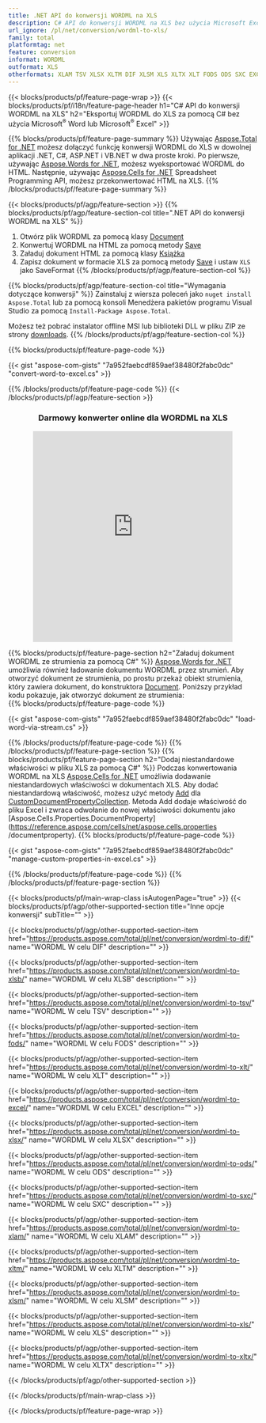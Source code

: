 ```yaml
---
title: .NET API do konwersji WORDML na XLS
description: C# API do konwersji WORDML na XLS bez użycia Microsoft Excel lub Adobe Reader
url_ignore: /pl/net/conversion/wordml-to-xls/
family: total
platformtag: net
feature: conversion
informat: WORDML
outformat: XLS
otherformats: XLAM TSV XLSX XLTM DIF XLSM XLS XLTX XLT FODS ODS SXC EXCEL XLSB
---
```

{{< blocks/products/pf/feature-page-wrap >}}
{{< blocks/products/pf/i18n/feature-page-header h1="C# API do konwersji WORDML na XLS" h2="Eksportuj WORDML do XLS za pomocą C# bez użycia Microsoft<sup>&reg;</sup> Word lub Microsoft<sup>&reg;</sup> Excel" >}}

{{% blocks/products/pf/feature-page-summary %}}
Używając [Aspose.Total for .NET](https://products.aspose.com/total/net/) możesz dołączyć funkcję konwersji WORDML do XLS w dowolnej aplikacji .NET, C#, ASP.NET i VB.NET w dwa proste kroki. Po pierwsze, używając [Aspose.Words for .NET](https://products.aspose.com/words/net/), możesz wyeksportować WORDML do HTML. Następnie, używając [Aspose.Cells for .NET](https://products.aspose.com/cells/net/) Spreadsheet Programming API, możesz przekonwertować HTML na XLS.
{{% /blocks/products/pf/feature-page-summary  %}}

{{< blocks/products/pf/agp/feature-section >}}
{{% blocks/products/pf/agp/feature-section-col title=".NET API do konwersji WORDML na XLS" %}}
1. Otwórz plik WORDML za pomocą klasy [Document](https://reference.aspose.com/words/net/aspose.words/document)
2. Konwertuj WORDML na HTML za pomocą metody [Save](https://reference.aspose.com/words/net/aspose.words.document/save/methods/4)
3. Załaduj dokument HTML za pomocą klasy [Książka](https://reference.aspose.com/cells/net/aspose.cells/workbook)
4. Zapisz dokument w formacie XLS za pomocą metody [Save](https://reference.aspose.com/cells/net/aspose.cells.workbook/save/methods/4) i ustaw `XLS` jako SaveFormat
{{% /blocks/products/pf/agp/feature-section-col %}}

{{% blocks/products/pf/agp/feature-section-col title="Wymagania dotyczące konwersji" %}}
Zainstaluj z wiersza poleceń jako ```nuget install Aspose.Total``` lub za pomocą konsoli Menedżera pakietów programu Visual Studio za pomocą ```Install-Package Aspose.Total```.

Możesz też pobrać instalator offline MSI lub biblioteki DLL w pliku ZIP ze strony [downloads](https://releases.aspose.comtotal/net).
{{% /blocks/products/pf/agp/feature-section-col %}}

{{% blocks/products/pf/feature-page-code %}}

{{< gist "aspose-com-gists" "7a952faebcdf859aef38480f2fabc0dc" "convert-word-to-excel.cs" >}}


{{% /blocks/products/pf/feature-page-code %}}
{{< /blocks/products/pf/agp/feature-section >}}
<div class="container-fluid agp-content bg-white aboutfile box-1 vh100 section nopbtm">
<div class=container>
<div class=row>
<div class="demobox tc col-md-12 padding-0" align="center">

<h3>Darmowy konwerter online dla WORDML na XLS</h3>

<iframe style="border: none; height: 426px;" scrolling="no" src="https://total-conversion-app-65z5r2lp.qa.k8s.dynabic.com/?to=xls&from=wordml" id="child-iframe" width="80%"></iframe>

</div></div>
</div></div>

{{% blocks/products/pf/feature-page-section  h2="Załaduj dokument WORDML ze strumienia za pomocą C#" %}}
[Aspose.Words for .NET](https://products.aspose.com/words/net/) umożliwia również ładowanie dokumentu WORDML przez strumień. Aby otworzyć dokument ze strumienia, po prostu przekaż obiekt strumienia, który zawiera dokument, do konstruktora [Document](https://reference.aspose.com/words/net/aspose.words/document). Poniższy przykład kodu pokazuje, jak otworzyć dokument ze strumienia:  
{{% blocks/products/pf/feature-page-code %}}

{{< gist "aspose-com-gists" "7a952faebcdf859aef38480f2fabc0dc" "load-word-via-stream.cs" >}}

{{% /blocks/products/pf/feature-page-code  %}}
{{% /blocks/products/pf/feature-page-section %}}
{{% blocks/products/pf/feature-page-section  h2="Dodaj niestandardowe właściwości w pliku XLS za pomocą C#" %}}
Podczas konwertowania WORDML na XLS [Aspose.Cells for .NET](https://products.aspose.com/cells/net/) umożliwia dodawanie niestandardowych właściwości w dokumentach XLS. Aby dodać niestandardową właściwość, możesz użyć metody [Add](https://reference.aspose.com/cells/net/aspose.cells.properties/customdocumentpropertycollection/methods/add/index) dla [CustomDocumentPropertyCollection](https://reference.aspose.com/cells/net/aspose.cells.properties/customdocumentpropertycollection). Metoda Add dodaje właściwość do pliku Excel i zwraca odwołanie do nowej właściwości dokumentu jako [Aspose.Cells.Properties.DocumentProperty](https://reference.aspose.com/cells/net/aspose.cells.properties /documentproperty). 
{{% blocks/products/pf/feature-page-code %}}

{{< gist "aspose-com-gists" "7a952faebcdf859aef38480f2fabc0dc" "manage-custom-properties-in-excel.cs" >}}

{{% /blocks/products/pf/feature-page-code  %}}
{{% /blocks/products/pf/feature-page-section %}}

{{< blocks/products/pf/main-wrap-class isAutogenPage="true" >}}
{{< blocks/products/pf/agp/other-supported-section title="Inne opcje konwersji" subTitle="" >}}

{{< blocks/products/pf/agp/other-supported-section-item href="https://products.aspose.com/total/pl/net/conversion/wordml-to-dif/" name="WORDML W celu DIF" description="" >}}

{{< blocks/products/pf/agp/other-supported-section-item href="https://products.aspose.com/total/pl/net/conversion/wordml-to-xlsb/" name="WORDML W celu XLSB" description="" >}}

{{< blocks/products/pf/agp/other-supported-section-item href="https://products.aspose.com/total/pl/net/conversion/wordml-to-tsv/" name="WORDML W celu TSV" description="" >}}

{{< blocks/products/pf/agp/other-supported-section-item href="https://products.aspose.com/total/pl/net/conversion/wordml-to-fods/" name="WORDML W celu FODS" description="" >}}

{{< blocks/products/pf/agp/other-supported-section-item href="https://products.aspose.com/total/pl/net/conversion/wordml-to-xlt/" name="WORDML W celu XLT" description="" >}}

{{< blocks/products/pf/agp/other-supported-section-item href="https://products.aspose.com/total/pl/net/conversion/wordml-to-excel/" name="WORDML W celu EXCEL" description="" >}}

{{< blocks/products/pf/agp/other-supported-section-item href="https://products.aspose.com/total/pl/net/conversion/wordml-to-xlsx/" name="WORDML W celu XLSX" description="" >}}

{{< blocks/products/pf/agp/other-supported-section-item href="https://products.aspose.com/total/pl/net/conversion/wordml-to-ods/" name="WORDML W celu ODS" description="" >}}

{{< blocks/products/pf/agp/other-supported-section-item href="https://products.aspose.com/total/pl/net/conversion/wordml-to-sxc/" name="WORDML W celu SXC" description="" >}}

{{< blocks/products/pf/agp/other-supported-section-item href="https://products.aspose.com/total/pl/net/conversion/wordml-to-xlam/" name="WORDML W celu XLAM" description="" >}}

{{< blocks/products/pf/agp/other-supported-section-item href="https://products.aspose.com/total/pl/net/conversion/wordml-to-xltm/" name="WORDML W celu XLTM" description="" >}}

{{< blocks/products/pf/agp/other-supported-section-item href="https://products.aspose.com/total/pl/net/conversion/wordml-to-xlsm/" name="WORDML W celu XLSM" description="" >}}

{{< blocks/products/pf/agp/other-supported-section-item href="https://products.aspose.com/total/pl/net/conversion/wordml-to-xls/" name="WORDML W celu XLS" description="" >}}

{{< blocks/products/pf/agp/other-supported-section-item href="https://products.aspose.com/total/pl/net/conversion/wordml-to-xltx/" name="WORDML W celu XLTX" description="" >}}



{{< /blocks/products/pf/agp/other-supported-section >}}

{{< /blocks/products/pf/main-wrap-class >}}

{{< /blocks/products/pf/feature-page-wrap >}}